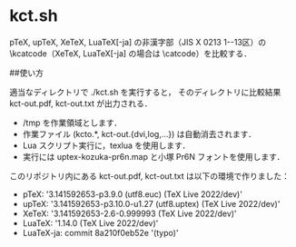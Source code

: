 kct.sh
======

pTeX, upTeX, XeTeX, LuaTeX[-ja] の非漢字部（JIS X 0213 1--13区）の
\kcatcode（XeTeX, LuaTeX[-ja] の場合は \catcode）を比較する．

##使い方

適当なディレクトリで ./kct.sh を実行すると，
そのディレクトリに比較結果 kct-out.pdf, kct-out.txt が出力される．
 * /tmp を作業領域とします．
 * 作業ファイル (kcto.*, kct-out.{dvi,log,...}) は自動消去されます．
 * Lua スクリプト実行に，texlua を使用します．
 * 実行には uptex-kozuka-pr6n.map と小塚 Pr6N フォントを使用します．

このリポジトリ内にある kct-out.pdf, kct-out.txt は以下の環境で作りました：
 * pTeX:   '3.141592653-p3.9.0 (utf8.euc) (TeX Live 2022/dev)'
 * upTeX:  '3.141592653-p3.10.0-u1.27 (utf8.uptex) (TeX Live 2022/dev)'
 * XeTeX:  '3.141592653-2.6-0.999993 (TeX Live 2022/dev)'
 * LuaTeX: '1.14.0 (TeX Live 2022/dev)'
 * LuaTeX-ja: commit 8a210f0eb52e '(typo)'


